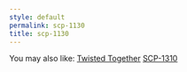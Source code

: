 ```yaml
---
style: default
permalink: scp-1130
title: scp-1130
---
```

You may also like:
[Twisted Together](http://scp-wiki.net/twisted-together)
[SCP-1310](http://scp-wiki.net/scp-1310)